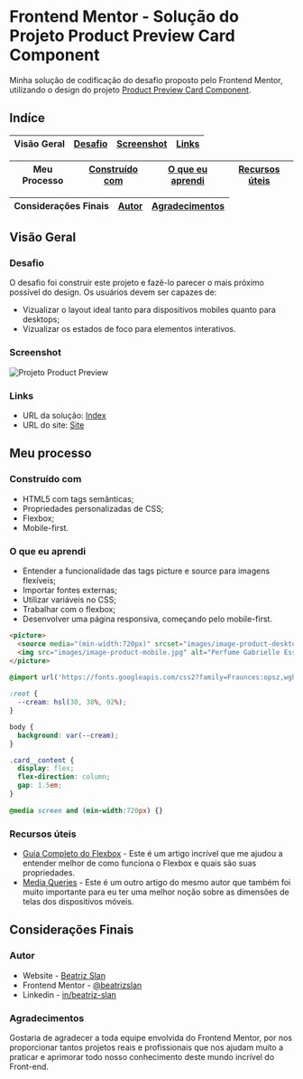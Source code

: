 # Frontend Mentor - Solução do Projeto Product Preview Card Component

Minha solução de codificação do desafio proposto pelo Frontend Mentor, utilizando o design do projeto [Product Preview Card Component](https://www.frontendmentor.io/challenges/product-preview-card-component-GO7UmttRfa).

## Indíce

Visão Geral | [Desafio](#desafio) | [Screenshot](#screenshot) | [Links](#links)
---|---|---|---

Meu Processo | [Construído com](#construído-com) | [O que eu aprendi](#o-que-eu-aprendi) | [Recursos úteis](#recursos-úteis)
---|---|---|---

Considerações Finais | [Autor](#autor) | [Agradecimentos](#agradecimentos)
---|---|---

## Visão Geral

### Desafio

O desafio foi construir este projeto e fazê-lo parecer o mais próximo possível do design. Os usuários devem ser capazes de:

- Vizualizar o layout ideal tanto para dispositivos mobiles quanto para desktops;
- Vizualizar os estados de foco para elementos interativos. 

### Screenshot

![Projeto Product Preview](https://user-images.githubusercontent.com/105252003/178893023-a868b572-df8b-46dd-8cd6-13e5bd71925f.jpg)

### Links

- URL da solução: [Index]([https://your-solution-url.com](https://github.com/beatrizslan/Projeto-Product-Preview-Card/blob/main/docs/index.html))
- URL do site: [Site](https://beatrizslan.github.io/Projeto-Product-Preview-Card/)

## Meu processo

### Construído com

- HTML5 com tags semânticas;
- Propriedades personalizadas de CSS;
- Flexbox;
- Mobile-first.

### O que eu aprendi

- Entender a funcionalidade das tags picture e source para imagens flexíveis;
- Importar fontes externas;
- Utilizar variáveis no CSS;
- Trabalhar com o flexbox;
- Desenvolver uma página responsiva, começando pelo mobile-first.

```HTML
<picture>
  <source media="(min-width:720px)" srcset="images/image-product-desktop.jpg" type="image/jpg">
  <img src="images/image-product-mobile.jpg" alt="Perfume Gabrielle Essence">
</picture>
```

```CSS
@import url('https://fonts.googleapis.com/css2?family=Fraunces:opsz,wght@9..144,700&family=Montserrat:wght@500;700&display=swap');
  
:root {
  --cream: hsl(30, 38%, 92%);
}

body {
  background: var(--cream);
}

.card__content {
  display: flex;
  flex-direction: column;
  gap: 1.5em;
}
  
@media screen and (min-width:720px) {}
```

### Recursos úteis

- [Guia Completo do Flexbox](https://css-tricks.com/snippets/css/a-guide-to-flexbox/) - Este é um artigo incrível que me ajudou a entender melhor de como funciona o Flexbox e quais são suas propriedades. 
- [Media Queries](https://css-tricks.com/snippets/css/media-queries-for-standard-devices/) - Este é um outro artigo do mesmo autor que também foi muito importante para eu ter uma melhor noção sobre as dimensões de telas dos dispositivos móveis.
  

## Considerações Finais

### Autor

- Website - [Beatriz Slan](https://beatrizslan.github.io/Projeto-Product-Preview-Card/)
- Frontend Mentor - [@beatrizslan](https://www.frontendmentor.io/profile/beatrizslan)
- Linkedin - [in/beatriz-slan](https://www.linkedin.com/in/beatriz-slan-2324a4173/)


### Agradecimentos

Gostaria de agradecer a toda equipe envolvida do Frontend Mentor, por nos proporcionar tantos projetos reais e profissionais que nos ajudam muito a praticar e aprimorar todo nosso conhecimento deste mundo incrível do Front-end.  
